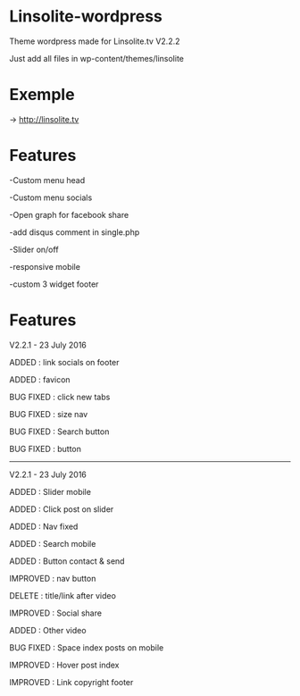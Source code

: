 # Linsolite-wordpress
Theme wordpress made for Linsolite.tv V2.2.2

Just add all files in wp-content/themes/linsolite


# Exemple

-> http://linsolite.tv


# Features 

-Custom menu head

-Custom menu socials

-Open graph for facebook share

-add disqus comment in single.php

-Slider on/off

-responsive mobile

-custom 3 widget footer


# Features 

V2.2.1 - 23 July 2016

ADDED : link socials on footer

ADDED : favicon

BUG FIXED : click new tabs

BUG FIXED : size nav

BUG FIXED : Search button

BUG FIXED : button

----------------------------

V2.2.1 - 23 July 2016

ADDED : Slider mobile

ADDED : Click post on slider

ADDED : Nav fixed

ADDED : Search mobile

ADDED : Button contact & send

IMPROVED : nav button

DELETE : title/link after video

IMPROVED : Social share

ADDED : Other video

BUG FIXED : Space index posts on mobile

IMPROVED : Hover post index

IMPROVED : Link copyright footer
